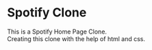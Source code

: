 # Spotify Clone
This is a Spotify Home Page Clone.
<br>
Creating this clone with the help of html and css.